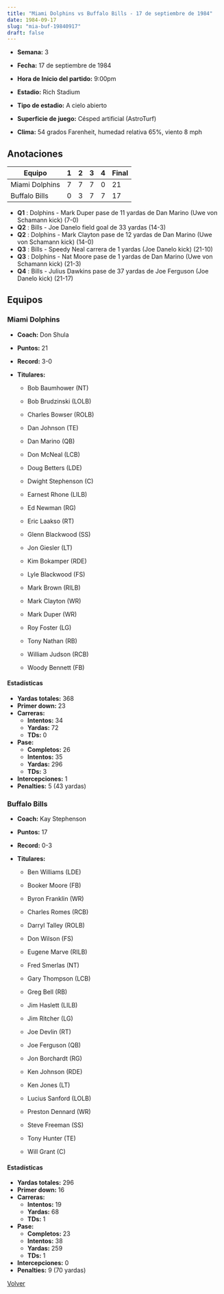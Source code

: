 ```yaml
---
title: "Miami Dolphins vs Buffalo Bills - 17 de septiembre de 1984"
date: 1984-09-17
slug: "mia-buf-19840917"
draft: false
---
```


* **Semana:** 3
* **Fecha:** 17 de septiembre de 1984

* **Hora de Inicio del partido:** 9:00pm
* **Estadio:** Rich Stadium
* **Tipo de estadio:** A cielo abierto
* **Superficie de juego:** Césped artificial (AstroTurf)
* **Clima:** 54 grados Farenheit, humedad relativa 65%, viento 8 mph





## Anotaciones
| Equipo | 1 | 2 | 3 | 4 | Final |
|--------|---|---|---|---|-------|
| Miami Dolphins  | 7 | 7 | 7 | 0  | 21 |
| Buffalo Bills  | 0 | 3 | 7 | 7  | 17 |
* **Q1** : Dolphins - Mark Duper pase de 11 yardas de Dan Marino (Uwe von Schamann kick) (7-0)
* **Q2** : Bills - Joe Danelo field goal de 33 yardas (14-3)
* **Q2** : Dolphins - Mark Clayton pase de 12 yardas de Dan Marino (Uwe von Schamann kick) (14-0)
* **Q3** : Bills - Speedy Neal carrera de 1 yardas (Joe Danelo kick) (21-10)
* **Q3** : Dolphins - Nat Moore pase de 1 yardas de Dan Marino (Uwe von Schamann kick) (21-3)
* **Q4** : Bills - Julius Dawkins pase de 37 yardas de Joe Ferguson (Joe Danelo kick) (21-17)


## Equipos


### Miami Dolphins
* **Coach:** Don Shula
* **Puntos:** 21
* **Record:** 3-0
* **Titulares:** 

  * Bob Baumhower (NT) 

  * Bob Brudzinski (LOLB) 

  * Charles Bowser (ROLB) 

  * Dan Johnson (TE) 

  * Dan Marino (QB) 

  * Don McNeal (LCB) 

  * Doug Betters (LDE) 

  * Dwight Stephenson (C) 

  * Earnest Rhone (LILB) 

  * Ed Newman (RG) 

  * Eric Laakso (RT) 

  * Glenn Blackwood (SS) 

  * Jon Giesler (LT) 

  * Kim Bokamper (RDE) 

  * Lyle Blackwood (FS) 

  * Mark Brown (RILB) 

  * Mark Clayton (WR) 

  * Mark Duper (WR) 

  * Roy Foster (LG) 

  * Tony Nathan (RB) 

  * William Judson (RCB) 

  * Woody Bennett (FB) 

#### Estadísticas
* **Yardas totales:** 368
* **Primer down:** 23
* **Carreras:**
  * **Intentos:** 34
  * **Yardas:** 72
  * **TDs:** 0
* **Pase:**
  * **Completos:** 26
  * **Intentos:** 35
  * **Yardas:** 296
  * **TDs:** 3
* **Intercepciones:** 1
* **Penalties:** 5 (43 yardas)

### Buffalo Bills
* **Coach:** Kay Stephenson
* **Puntos:** 17
* **Record:** 0-3
* **Titulares:** 

  * Ben Williams (LDE) 

  * Booker Moore (FB) 

  * Byron Franklin (WR) 

  * Charles Romes (RCB) 

  * Darryl Talley (ROLB) 

  * Don Wilson (FS) 

  * Eugene Marve (RILB) 

  * Fred Smerlas (NT) 

  * Gary Thompson (LCB) 

  * Greg Bell (RB) 

  * Jim Haslett (LILB) 

  * Jim Ritcher (LG) 

  * Joe Devlin (RT) 

  * Joe Ferguson (QB) 

  * Jon Borchardt (RG) 

  * Ken Johnson (RDE) 

  * Ken Jones (LT) 

  * Lucius Sanford (LOLB) 

  * Preston Dennard (WR) 

  * Steve Freeman (SS) 

  * Tony Hunter (TE) 

  * Will Grant (C) 

#### Estadísticas
* **Yardas totales:** 296
* **Primer down:** 16
* **Carreras:**
  * **Intentos:** 19
  * **Yardas:** 68
  * **TDs:** 1
* **Pase:**
  * **Completos:** 23
  * **Intentos:** 38
  * **Yardas:** 259
  * **TDs:** 1
* **Intercepciones:** 0
* **Penalties:** 9 (70 yardas)


[Volver](/historia/1984)
